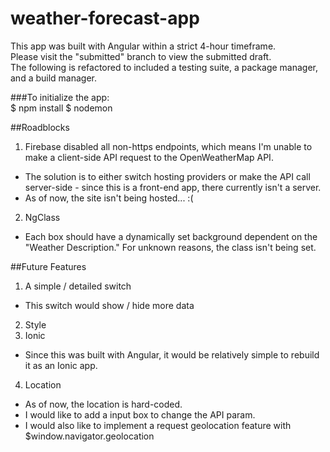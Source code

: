 # weather-forecast-app

This app was built with Angular within a strict 4-hour timeframe.  
Please visit the "submitted" branch to view the submitted draft.  
The following is refactored to included a testing suite, a package manager, and a build manager.  

###To initialize the app:  
    $ npm install
    $ nodemon  

##Roadblocks
1. Firebase disabled all non-https endpoints, which means I'm unable to make a client-side API request to the OpenWeatherMap API.  
  - The solution is to either switch hosting providers or make the API call server-side - since this is a front-end app, there currently isn't a server.
  - As of now, the site isn't being hosted... :(
2. NgClass
  - Each box should have a dynamically set background dependent on the "Weather Description." For unknown reasons, the class isn't being set.

##Future Features
1. A simple / detailed switch
  - This switch would show / hide more data
2. Style
3. Ionic
  - Since this was built with Angular, it would be relatively simple to rebuild it as an Ionic app.
4. Location
  - As of now, the location is hard-coded.
  - I would like to add a input box to change the API param.
  - I would also like to implement a request geolocation feature with $window.navigator.geolocation
